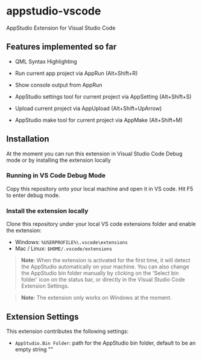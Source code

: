 # appstudio-vscode
AppStudio Extension for Visual Studio Code

## Features implemented so far

* QML Syntax Highlighting

* Run current app project via AppRun (Alt+Shift+R)

* Show console output from AppRun

* AppStudio settings tool for current project via AppSetting (Alt+Shift+S)

* Upload current project via AppUpload (Alt+Shift+UpArrow)

* AppStudio make tool for current project via AppMake (Alt+Shift+M)

## Installation

At the moment you can run this extension in Visual Studio Code Debug mode or by installing the extension locally

### Running in VS Code Debug Mode

Copy this repository onto your local machine and open it in VS code. Hit F5 to enter debug mode.

### Install the extension locally

Clone this repository under your local VS code extensions folder and enable the extension: 
* Windows: `%USERPROFILE%\.vscode\extensions`
* Mac / Linux: `$HOME/.vscode/extensions`

> **Note**: When the extension is activated for the first time, it will detect the AppStudio automatically on your machine. You can also change the AppStudio bin folder manually by clicking on the 'Select bin folder' icon on the status bar, or directly in the Visual Studio Code Extension Settings.

> **Note**: The extension only works on Windows at the moment.

## Extension Settings

This extension contributes the following settings:

* `AppStudio.Bin Folder`: path for the AppStudio bin folder, default to be an empty string ""
